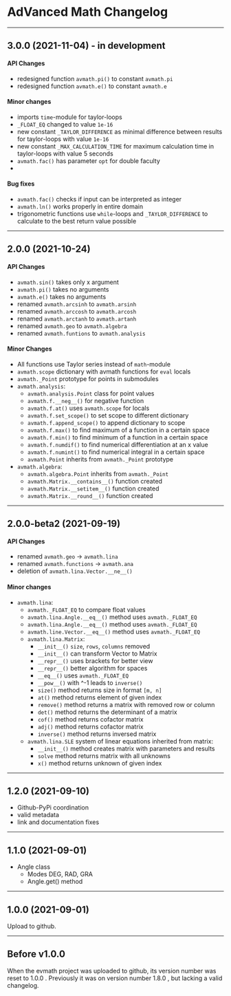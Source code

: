 # AdVanced Math Changelog

---
## 3.0.0 (2021-11-04) - in development
#### API Changes
* redesigned function `avmath.pi()` to constant `avmath.pi`
* redesigned function `avmath.e()` to constant `avmath.e`

#### Minor changes
* imports `time`-module for taylor-loops
* `_FLOAT_EQ` changed to value `1e-16`
* new constant `_TAYLOR_DIFFERENCE` as minimal difference between results for taylor-loops with value `1e-16`
* new constant `_MAX_CALCULATION_TIME` for maximum calculation time in taylor-loops with value 5 seconds
* `avmath.fac()` has parameter `opt` for double faculty
* 

#### Bug fixes
* `avmath.fac()` checks if input can be interpreted as integer
* `avmath.ln()` works properly in entire domain
* trigonometric functions use `while`-loops and `_TAYLOR_DIFFERENCE` to calculate to the best return value possible

---
## 2.0.0 (2021-10-24)
#### API Changes
* `avmath.sin()` takes only x argument
* `avmath.pi()` takes no arguments
* `avmath.e()` takes no arguments
* renamed `avmath.arcsinh` to `avmath.arsinh`
* renamed `avmath.arccosh` to `avmath.arcosh`
* renamed `avmath.arctanh` to `avmath.artanh`
* renamed `avmath.geo` to `avmath.algebra`
* renamed `avmath.funtions` to `avmath.analysis`

#### Minor Changes
* All functions use Taylor series instead of `math`-module
* `avmath.scope` dictionary with avmath functions for `eval` locals
* `avmath._Point` prototype for points in submodules
* `avmath.analysis`:
  * `avmath.analysis.Point` class for point values
  * `avmath.f.__neg__()` for negative function
  * `avmath.f.at()` uses `avmath.scope` for locals
  * `avmath.f.set_scope()` to set scope to different dictionary
  * `avmath.f.append_scope()` to append dictionary to scope
  * `avmath.f.max()` to find maximum of a function in a certain space
  * `avmath.f.min()` to find minimum of a function in a certain space
  * `avmath.f.numdif()` to find numerical differentiation at an x value
  * `avmath.f.numint()` to find numerical integral in a certain space
  * `avmath.Point` inherits from `avmath._Point` prototype
* `avmath.algebra`:
  * `avmath.algebra.Point` inherits from `avmath._Point`
  * `avmath.Matrix.__contains__()` function created
  * `avmath.Matrix.__setitem__()` function created
  * `avmath.Matrix.__round__()` function created

---
## 2.0.0-beta2 (2021-09-19)
#### API Changes
* renamed `avmath.geo` -> `avmath.lina`
* renamed `avmath.functions` -> `avmath.ana`
* deletion of `avmath.lina.Vector.__ne__()`
#### Minor changes
* `avmath.lina`:
  * `avmath._FLOAT_EQ` to compare float values
  * `avmath.lina.Angle.__eq__()` method uses `avmath._FLOAT_EQ`
  * `avmath.lina.Angle.__eq__()` method uses `avmath._FLOAT_EQ`
  * `avmath.line.Vector.__eq__()` method uses `avmath._FLOAT_EQ`
  * `avmath.lina.Matrix`:
    * `__init__()` `size`, `rows`, `columns` removed
    * `__init__()` can transform Vector to Matrix
    * `__repr__()` uses brackets for better view
    * `__repr__()` better algorithm for spaces
    * `__eq__()` uses `avmath._FLOAT_EQ`
    * `__pow__()` with ^-1 leads to `inverse()`
    * `size()` method returns size in format `[m, n]`
    * `at()` method returns element of given index
    * `remove()` method returns a matrix with removed row or column
    * `det()` method returns the determinant of a matrix
    * `cof()` method returns cofactor matrix
    * `adj()` method returns cofactor matrix
    * `inverse()` method returns inversed matrix
  * `avmath.lina.SLE` system of linear equations inherited from matrix:
    * `__init__()` method creates matrix with parameters and results
    * `solve` method returns matrix with all unknowns
    * `x()` method returns unknown of given index

---
## 1.2.0 (2021-09-10)
* Github-PyPi coordination
* valid metadata
* link and documentation fixes

---
## 1.1.0 (2021-09-01)
* Angle class
  * Modes DEG, RAD, GRA
  * Angle.get() method

---
## 1.0.0 (2021-09-01)
Upload to github.

---
## Before v1.0.0

When the evmath project was uploaded to github, its version
number was reset to 1.0.0 . Previously it was on version number
1.8.0 , but lacking a valid changelog.
